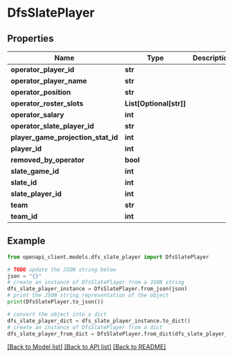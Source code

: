 # DfsSlatePlayer


## Properties

Name | Type | Description | Notes
------------ | ------------- | ------------- | -------------
**operator_player_id** | **str** |  | [optional] 
**operator_player_name** | **str** |  | [optional] 
**operator_position** | **str** |  | [optional] 
**operator_roster_slots** | **List[Optional[str]]** |  | [optional] 
**operator_salary** | **int** |  | [optional] 
**operator_slate_player_id** | **str** |  | [optional] 
**player_game_projection_stat_id** | **int** |  | [optional] 
**player_id** | **int** |  | [optional] 
**removed_by_operator** | **bool** |  | [optional] 
**slate_game_id** | **int** |  | [optional] 
**slate_id** | **int** |  | [optional] 
**slate_player_id** | **int** |  | [optional] 
**team** | **str** |  | [optional] 
**team_id** | **int** |  | [optional] 

## Example

```python
from openapi_client.models.dfs_slate_player import DfsSlatePlayer

# TODO update the JSON string below
json = "{}"
# create an instance of DfsSlatePlayer from a JSON string
dfs_slate_player_instance = DfsSlatePlayer.from_json(json)
# print the JSON string representation of the object
print(DfsSlatePlayer.to_json())

# convert the object into a dict
dfs_slate_player_dict = dfs_slate_player_instance.to_dict()
# create an instance of DfsSlatePlayer from a dict
dfs_slate_player_from_dict = DfsSlatePlayer.from_dict(dfs_slate_player_dict)
```
[[Back to Model list]](../README.md#documentation-for-models) [[Back to API list]](../README.md#documentation-for-api-endpoints) [[Back to README]](../README.md)



